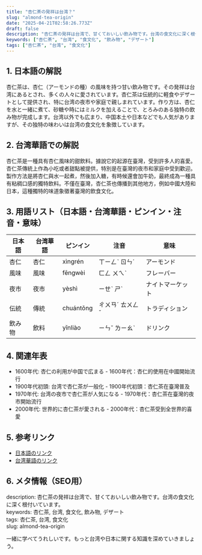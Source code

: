 ```yaml
---
title: "杏仁茶の発祥は台湾？"
slug: "almond-tea-origin"
date: "2025-04-21T02:58:26.773Z"
draft: false
description: "杏仁茶の発祥は台湾で、甘くておいしい飲み物です。台湾の食文化に深く根付いています。"
keywords: ["杏仁茶", "台湾", "食文化", "飲み物", "デザート"]
tags: ["杏仁茶", "台湾", "食文化"]
---
```


## 1. 日本語の解説  
杏仁茶は、杏仁（アーモンドの種）の風味を持つ甘い飲み物です。その発祥は台湾にあるとされ、多くの人々に愛されています。杏仁茶は伝統的に軽食やデザートとして提供され、特に台湾の夜市や家庭で親しまれています。作り方は、杏仁を水と一緒に煮て、砂糖や時にはミルクを加えることで、とろみのある独特の飲み物が完成します。台湾以外でも広まり、中国本土や日本などでも人気がありますが、その独特の味わいは台湾の食文化を象徴しています。

## 2. 台湾華語での解説  
杏仁茶是一種具有杏仁風味的甜飲料。據說它的起源在臺灣，受到許多人的喜愛。杏仁茶傳統上作為小吃或者甜點被提供，特別是在臺灣的夜市和家庭中受到歡迎。製作方法是將杏仁與水一起煮，然後加入糖，有時候還會加牛奶，最終成為一種具有粘稠口感的獨特飲料。不僅在臺灣，杏仁茶也傳播到其他地方，例如中國大陸和日本，這種獨特的味道象徵著臺灣的飲食文化。

## 3. 用語リスト（日本語・台湾華語・ピンイン・注音・意味）  
| 日本語 | 台湾華語 | ピンイン | 注音 | 意味 |
| ------- | -------- | -------- | ---- | ---- |
| 杏仁 | 杏仁 | xìngrén | ㄒㄧㄥˋ ㄖㄣˊ | アーモンド |
| 風味 | 風味 | fēngwèi | ㄈㄥ ㄨㄟˋ | フレーバー |
| 夜市 | 夜市 | yèshì | ㄧㄝˋ ㄕˋ | ナイトマーケット |
| 伝統 | 傳統 | chuántǒng | ㄔㄨㄢˊ ㄊㄨㄥˇ | トラディション |
| 飲み物 | 飲料 | yǐnliào | ㄧㄣˇ ㄌㄧㄠˋ | ドリンク |

## 4. 関連年表  
- 1600年代: 杏仁の利用が中国で広まる - 1600年代：杏仁的使用在中國開始流行  
- 1900年代初頭: 台湾で杏仁茶が一般化 - 1900年代初頭：杏仁茶在臺灣普及  
- 1970年代: 台湾の夜市で杏仁茶が人気になる - 1970年代：杏仁茶在臺灣的夜市開始流行  
- 2000年代: 世界的に杏仁茶が愛される - 2000年代：杏仁茶受到全世界的喜愛  

## 5. 参考リンク  
- [日本語のリンク](https://www.ryouriren.jp/recipe/252/)
- [台湾華語のリンク](https://taiwan.net.tw/m1.aspx?sNo=0001019&key=杏仁茶)

## 6. メタ情報（SEO用）  
description: 杏仁茶の発祥は台湾で、甘くておいしい飲み物です。台湾の食文化に深く根付いています。  
keywords: 杏仁茶, 台湾, 食文化, 飲み物, デザート  
tags: 杏仁茶, 台湾, 食文化  
slug: almond-tea-origin

一緒に学べてうれしいです。もっと台湾や日本に関する知識を深めていきましょう。